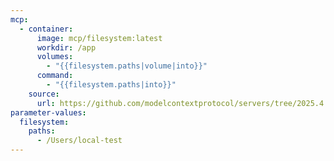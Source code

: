 ```yaml
---
mcp:
  - container:
      image: mcp/filesystem:latest
      workdir: /app
      volumes:
        - "{{filesystem.paths|volume|into}}"
      command:
        - "{{filesystem.paths|into}}"
    source:
      url: https://github.com/modelcontextprotocol/servers/tree/2025.4.6
parameter-values:
  filesystem:
    paths:
      - /Users/local-test
---
```

